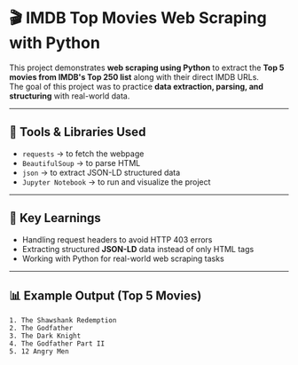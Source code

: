 # 🎬 IMDB Top Movies Web Scraping with Python

This project demonstrates **web scraping using Python** to extract the **Top 5 movies from IMDB's Top 250 list** along with their direct IMDB URLs.  
The goal of this project was to practice **data extraction, parsing, and structuring** with real-world data.

---

## 🔧 Tools & Libraries Used
- `requests` → to fetch the webpage
- `BeautifulSoup` → to parse HTML
- `json` → to extract JSON-LD structured data
- `Jupyter Notebook` → to run and visualize the project

---

## 📌 Key Learnings
- Handling request headers to avoid HTTP 403 errors  
- Extracting structured **JSON-LD** data instead of only HTML tags  
- Working with Python for real-world web scraping tasks  

---

## 📊 Example Output (Top 5 Movies)
```text
1. The Shawshank Redemption
2. The Godfather
3. The Dark Knight
4. The Godfather Part II
5. 12 Angry Men
